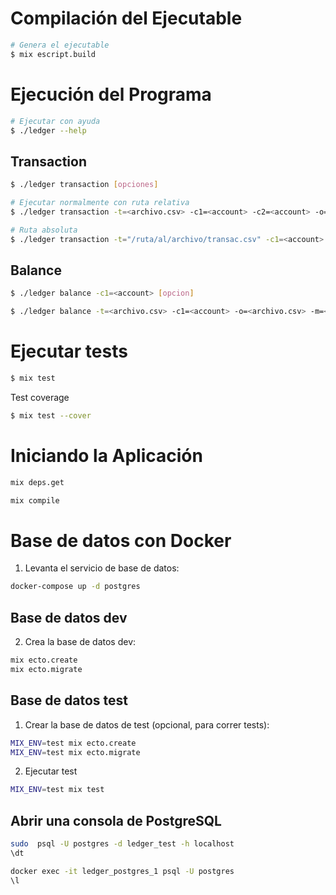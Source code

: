 # Compilación del Ejecutable

```bash
# Genera el ejecutable
$ mix escript.build
```

# Ejecución del Programa

```bash
# Ejecutar con ayuda
$ ./ledger --help
```

## Transaction
```bash
$ ./ledger transaction [opciones]
```
```bash
# Ejecutar normalmente con ruta relativa
$ ./ledger transaction -t=<archivo.csv> -c1=<account> -c2=<account> -o=<archivo.csv>
```
```bash
# Ruta absoluta 
$ ./ledger transaction -t="/ruta/al/archivo/transac.csv" -c1=<account> -c2=<account> -o="/ruta/al/archivo/output.csv"
```

## Balance
```bash
$ ./ledger balance -c1=<account> [opcion]
```
```bash
$ ./ledger balance -t=<archivo.csv> -c1=<account> -o=<archivo.csv> -m=<money_type>
```
# Ejecutar tests
```bash
$ mix test 
```
Test coverage
```bash
$ mix test --cover
```
# Iniciando la Aplicación

```bash
mix deps.get
```
```bash
mix compile
```

# Base de datos con Docker
1. Levanta el servicio de base de datos:
```bash
docker-compose up -d postgres
```
## Base de datos dev
2. Crea la base de datos dev:
```bash
mix ecto.create
mix ecto.migrate
```
## Base de datos test
1. Crear la base de datos de test (opcional, para correr tests):
```bash
MIX_ENV=test mix ecto.create
MIX_ENV=test mix ecto.migrate

```
2. Ejecutar test
```bash
MIX_ENV=test mix test
```

## Abrir una consola de PostgreSQL

```bash
sudo  psql -U postgres -d ledger_test -h localhost
\dt
```

```bash
docker exec -it ledger_postgres_1 psql -U postgres
\l
```
